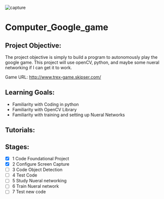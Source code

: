 ![capture](https://user-images.githubusercontent.com/36031736/36649655-69b84130-1ad1-11e8-8c55-3bdcbb61a471.JPG)

# Computer_Google_game



## Project Objective: 

The project objective is simply to build a program to autonomously play the google game. This project will use openCV, python, and maybe some nueral networking if I can get it to work. 

Game URL: http://www.trex-game.skipser.com/

## Learning Goals:

* Familiarity with Coding in python
* Familiarity with OpenCV Library
* Familiarity with training and setting up Nueral Networks

## Tutorials:

## Stages:
- [X] 1 Code Foundational Project
- [X] 2 Configure Screen Capture
- [ ] 3 Code Object Detection
- [ ] 4 Test Code
- [ ] 5 Study Nueral networking
- [ ] 6 Train Nueral network
- [ ] 7 Test new code
